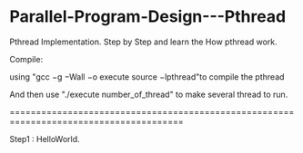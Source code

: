 # Parallel-Program-Design---Pthread

Pthread Implementation.
Step by Step and learn the How pthread work.

Compile:

using "gcc −g −Wall −o execute source −lpthread"to compile the pthread

And then use "./execute number_of_thread" to make several thread to run.

=======================================================================================

Step1 : HelloWorld.
